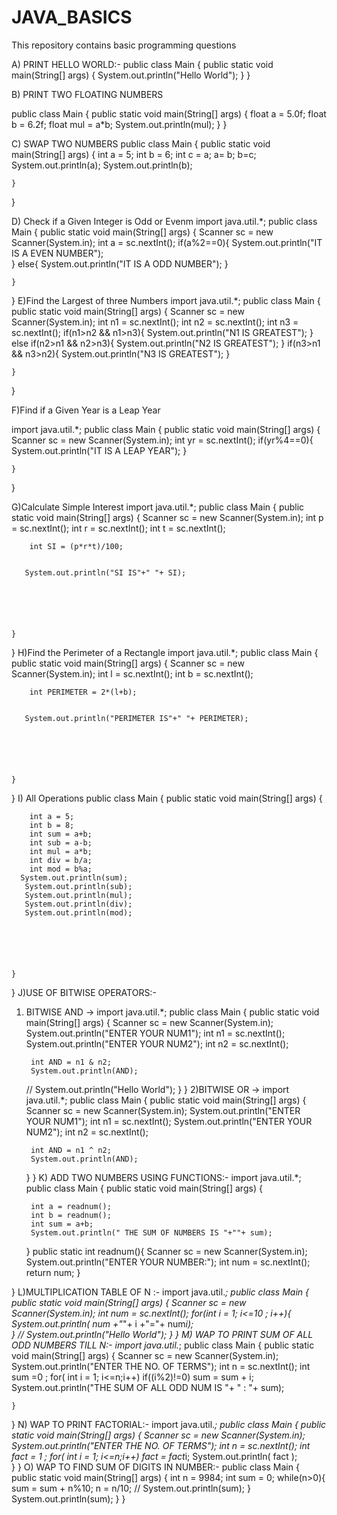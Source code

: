 # JAVA_BASICS
This repository contains basic programming questions


A) PRINT HELLO WORLD:-
public class Main
{
	public static void main(String[] args) {
		System.out.println("Hello World");
	}
}

B) PRINT TWO FLOATING NUMBERS

public class Main
{
	public static void main(String[] args) {
	    float a = 5.0f;
	    float b = 6.2f;
	    float mul = a*b;
		System.out.println(mul);
	}
}

C) SWAP TWO NUMBERS
public class Main
{
	public static void main(String[] args) {
	   int a = 5;
	   int b = 6;
	   int c = a;
	   a= b;
	   b=c;
		System.out.println(a);
		System.out.println(b);
	
	}
}

D) Check if a Given Integer is Odd or Evenm
import java.util.*;
public class Main
{
	public static void main(String[] args) {
	    Scanner sc = new Scanner(System.in);
	    int a = sc.nextInt();
	    if(a%2==0){
	   System.out.println("IT IS A EVEN NUMBER");     
	    }
	    else{
	    System.out.println("IT IS A ODD NUMBER");
	    }
	   
		
	
	}
}
E)Find the Largest of three Numbers
import java.util.*;
public class Main
{
	public static void main(String[] args) {
	    Scanner sc = new Scanner(System.in);
	    int n1 = sc.nextInt();
	    int n2 = sc.nextInt();
	    int n3 = sc.nextInt();
	    if(n1>n2 && n1>n3){
	        System.out.println("N1 IS GREATEST");
	    }
	    else if(n2>n1 && n2>n3){
	      System.out.println("N2 IS GREATEST"); 
	   }
	   if(n3>n1 && n3>n2){
	   System.out.println("N3 IS GREATEST");
	   }
	
	}
}

F)Find if a Given Year is a Leap Year

import java.util.*;
public class Main
{
	public static void main(String[] args) {
	    Scanner sc = new Scanner(System.in);
	    int yr = sc.nextInt();
	     if(yr%4==0){
	   System.out.println("IT IS A LEAP YEAR");
	   }
	    
	        
	    
	  
	
	}
}

G)Calculate Simple Interest
import java.util.*;
public class Main
{
	public static void main(String[] args) {
	    Scanner sc = new Scanner(System.in);
	    int p = sc.nextInt();
	    int r = sc.nextInt();
	    int t = sc.nextInt();
	    
	    int SI = (p*r*t)/100;
	    
	     
	   System.out.println("SI IS"+" "+ SI);
	   
	    
	        
	    
	  
	
	}
}
H)Find the Perimeter of a Rectangle
import java.util.*;
public class Main
{
	public static void main(String[] args) {
	    Scanner sc = new Scanner(System.in);
	    int l = sc.nextInt();
	    int b = sc.nextInt();
	    
	    
	    int PERIMETER = 2*(l+b);
	    
	     
	   System.out.println("PERIMETER IS"+" "+ PERIMETER);
	   
	    
	        
	    
	  
	
	}
}
I) All Operations
public class Main
{
	public static void main(String[] args) {
	   
	    int a = 5;
	    int b = 8;
	    int sum = a+b;
	    int sub = a-b;
	    int mul = a*b;
	    int div = b/a;
	    int mod = b%a;
	  System.out.println(sum);
	   System.out.println(sub);
	   System.out.println(mul);
	   System.out.println(div);
	   System.out.println(mod);

	    
	        
	    
	  
	
	}
}
J)USE OF BITWISE OPERATORS:-
1) BITWISE AND ->
   import java.util.*;
public class Main
{
	public static void main(String[] args) {
	    Scanner sc = new Scanner(System.in);
	    System.out.println("ENTER YOUR NUM1");
	    int n1 = sc.nextInt();
	    System.out.println("ENTER YOUR NUM2");
	    int n2 = sc.nextInt();
	    
	    int AND = n1 & n2;
	    System.out.println(AND);
	    
	   
	    
	//	System.out.println("Hello World");
	}
}
2)BITWISE OR ->
import java.util.*;
public class Main
{
	public static void main(String[] args) {
	    Scanner sc = new Scanner(System.in);
	    System.out.println("ENTER YOUR NUM1");
	    int n1 = sc.nextInt();
	    System.out.println("ENTER YOUR NUM2");
	    int n2 = sc.nextInt();
	    
	    int AND = n1 ^ n2;
	    System.out.println(AND);
	    
	   
	    
	
	}
}
K) ADD TWO NUMBERS USING FUNCTIONS:-
import java.util.*;
public class Main
{
	public static void main(String[] args) {
	    
	    int a = readnum();
	    int b = readnum();
	    int sum = a+b;
		System.out.println(" THE SUM OF NUMBERS IS "+""+ sum);
	}
    public static int readnum(){
      Scanner sc = new Scanner(System.in);  
      System.out.println("ENTER YOUR NUMBER:");
      int num = sc.nextInt();
      return num;
    }	
	
	
	
	
}
L)MULTIPLICATION TABLE OF N :-
import java.util.*;
public class Main
{
	public static void main(String[] args) {
	    Scanner sc = new Scanner(System.in);
	    int num = sc.nextInt();
	    for(int i = 1; i<=10 ; i++){
	    System.out.println( num +"*"+ i +"="+ num*i);    
	    }
	//	System.out.println("Hello World");
	}
}
M)	WAP TO PRINT SUM OF ALL ODD NUMBERS TILL N:-
import java.util.*;
public class Main
{
	public static void main(String[] args) {
		Scanner sc = new Scanner(System.in);
		System.out.println("ENTER THE NO. OF TERMS");
		int n = sc.nextInt();
		int sum =0 ;
		for( int i = 1; i<=n;i++)
		    if((i%2)!=0)
		        sum = sum + i;
		 System.out.println("THE SUM OF ALL ODD NUM IS "+ " : "+ sum);       
		    		
		
		
			
				
			
		



		
	}
}
N) WAP TO PRINT FACTORIAL:-
import java.util.*;
public class Main
{
	public static void main(String[] args) {
		Scanner sc = new Scanner(System.in);
		System.out.println("ENTER THE NO. OF TERMS");
		int n = sc.nextInt();
		int fact = 1 ;
		for( int i = 1; i<=n;i++)
		    fact = fact*i;
		 System.out.println( fact );       
		}
  }
   O) WAP TO FIND SUM OF DIGITS IN NUMBER:-
   public class Main
{
	public static void main(String[] args) {
	 int n = 9984;
	 int sum = 0;
	 while(n>0){
	     sum = sum + n%10;
	     n = n/10;
	   //  System.out.println(sum);
	 }
		System.out.println(sum);
	}
 }
		
			
				
			
		



		
	

		
		
			
				
			
		



		
	








